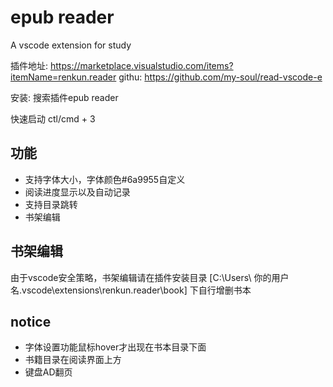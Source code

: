 # epub reader

A vscode extension for study

插件地址: https://marketplace.visualstudio.com/items?itemName=renkun.reader
githu: https://github.com/my-soul/read-vscode-e

安装: 搜索插件epub reader

快速启动 ctl/cmd + 3

## 功能

- 支持字体大小，字体颜色#6a9955自定义
- 阅读进度显示以及自动记录
- 支持目录跳转
- 书架编辑

## 书架编辑

由于vscode安全策略，书架编辑请在插件安装目录 [C:\Users\ 你的用户名\.vscode\extensions\renkun.reader\book] 下自行增删书本

## notice

- 字体设置功能鼠标hover才出现在书本目录下面
- 书籍目录在阅读界面上方
- 键盘AD翻页
